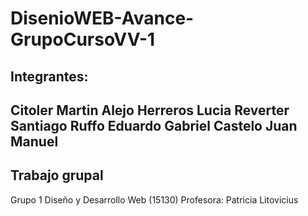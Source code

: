 # DisenioWEB-Avance-GrupoCursoVV-1
## Integrantes:
Citoler Martin Alejo
Herreros Lucia
Reverter Santiago
Ruffo Eduardo Gabriel
Castelo Juan Manuel
---
## Trabajo grupal
Grupo 1
Diseño y Desarrollo Web (15130)
Profesora: Patricia Litovicius